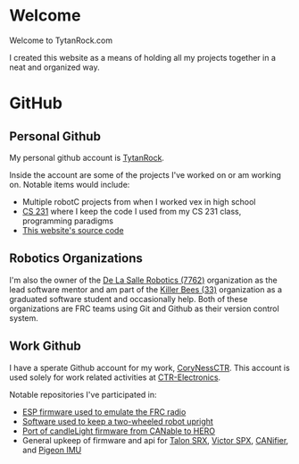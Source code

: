 # Welcome
Welcome to TytanRock.com

I created this website as a means of holding all my projects together in a neat and organized way.

# GitHub

## Personal Github
My personal github account is [TytanRock](https://github.com/TytanRock).

Inside the account are some of the projects I've worked on or am working on.
Notable items would include:
 - Multiple robotC projects from when I worked vex in high school
 - [CS 231](https://github.com/TytanRock/CS-231-Projects) where I keep the code I used from my CS 231 class, programming paradigms
 - [This website's source code](https://github.com/TytanRock/tytanrock.github.io)

## Robotics Organizations
I'm also the owner of the [De La Salle Robotics (7762)](https://github.com/De-La-Salle-Robotics) organization as the lead software mentor and am part of the [Killer Bees (33)](https://github.com/FRC33) organization as a graduated software student and occasionally help.
Both of these organizations are FRC teams using Git and Github as their version control system.

## Work Github
I have a sperate Github account for my work, [CoryNessCTR](https://github.com/CoryNessCTR).
This account is used solely for work related activities at [CTR-Electronics](http://www.ctr-electronics.com/).

Notable repositories I've participated in:
 - [ESP firmware used to emulate the FRC radio](https://github.com/CrossTheRoadElec/HERO-DriverStation)
 - [Software used to keep a two-wheeled robot upright](https://github.com/CrossTheRoadElec/CTRE-Balance-Bot)
 - [Port of candleLight firmware from CANable to HERO](https://github.com/CrossTheRoadElec/HERO-STM32F4-Applications)
 - General upkeep of firmware and api for [Talon SRX](http://www.ctr-electronics.com/talon-srx.html), [Victor SPX](http://www.ctr-electronics.com/victor-spx.html), [CANifier](http://www.ctr-electronics.com/can-can-canifier-driver-led-driver-gpio.html), and [Pigeon IMU](http://www.ctr-electronics.com/gadgeteer-imu-module-pigeon.html)


